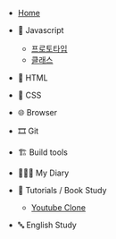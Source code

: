 -   [Home](/)

*   🍊 Javascript

    -   [프로토타입](/javascript/prototype.md)
    -   [클래스](/javascript/class.md)

*   🚂 HTML

*   💅 CSS

*   🌐 Browser

*   🎞 Git

*   🏗 Build tools

*   👩🏻‍💻 My Diary

*   📝 Tutorials / Book Study

    -   [Youtube Clone](/tutorials/youtubeClone.md)

*   🔤 English Study
